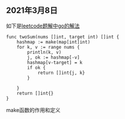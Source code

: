 ## 2021年3月8日
如下是[leetcode题解中go的解法](https://github.com/StrayCamel247/Leetcode/blob/master/questions/1.%E4%B8%A4%E6%95%B0%E4%B9%8B%E5%92%8C.go)
```
func twoSum(nums []int, target int) []int {
	hashmap := make(map[int]int)
	for k, v := range nums {
		println(k, v)
		j, ok := hashmap[-v]
		hashmap[v-target] = k
		if ok {
			return []int{j, k}
		}

	}
	return []int{}
}
```
make函数的作用和定义